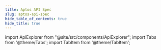 ```yaml
---
title: Aptos API Spec
slug: aptos-api-spec
hide_table_of_contents: true
hide_title: true
---
```


import ApiExplorer from "@site/src/components/ApiExplorer";
import Tabs from '@theme/Tabs';
import TabItem from '@theme/TabItem';

<Tabs groupId="network">
  <TabItem value="mainnet" label="Mainnet">
    <ApiExplorer network="mainnet" layout="stacked" /></TabItem>
  <TabItem value="testnet" label="Testnet">
    <ApiExplorer network="testnet" layout="stacked" /></TabItem>
  <TabItem value="devnet" label="Devnet">
    <ApiExplorer network="devnet" layout="stacked" /></TabItem>
</Tabs>
